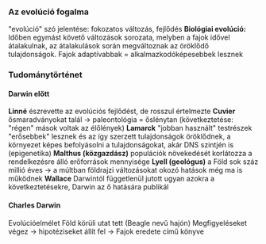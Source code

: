 ### Az evolúció fogalma
"evolúció" szó jelentése: fokozatos változás, fejlődés
**Biológiai evolúció:** Időben egymást követő változások sorozata, melyben a fajok idővel átalakulnak, az átalakulások során megváltoznak az öröklődő tulajdonságok. Fajok adaptívabbak = alkalmazkodóképesebbek lesznek
### Tudománytörténet
#### Darwin előtt
**Linné** észrevette az evolúciós fejlődést, de rosszul értelmezte
**Cuvier** ősmaradványokat talál → paleontológia = őslénytan (következtetése: "régen" mások voltak az élőlények)
**Lamarck** "jobban használt" testrészek "erősebbek" lesznek és az így szerzett tulajdonságok öröklődnek, a környezet képes befolyásolni a tulajdonságokat, akár DNS szintjén is (epigenetika)
**Malthus (közgazdász)** populációk növekedését korlátozza a rendelkezésre álló erőforrások mennyisége
**Lyell (geológus)** a Föld sok száz millió éves → a múltban földrajzi változásokat okozó hatások még ma is működnek
**Wallace** Darwintól függetlenül jutott ugyan azokra a következtetésekre, Darwin az ő hatására publikál
#### Charles Darwin
Evolúcióelmélet
Föld körüli utat tett (Beagle nevű hajón)
Megfigyeléseket végez → hipotéziseket állít fel → Fajok eredete című könyve
